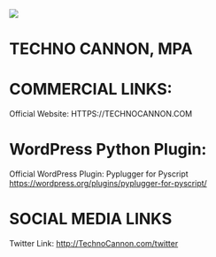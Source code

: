 <img src="https://github.com/TechnoCannon1337/Algorithms/blob/main/TechnoCannonBusinessCard.png">

# TECHNO CANNON, MPA
# COMMERCIAL LINKS:
Official Website:
HTTPS://TECHNOCANNON.COM

# WordPress Python Plugin:
Official WordPress Plugin: Pyplugger for Pyscript
https://wordpress.org/plugins/pyplugger-for-pyscript/

# SOCIAL MEDIA LINKS
Twitter Link:
http://TechnoCannon.com/twitter



